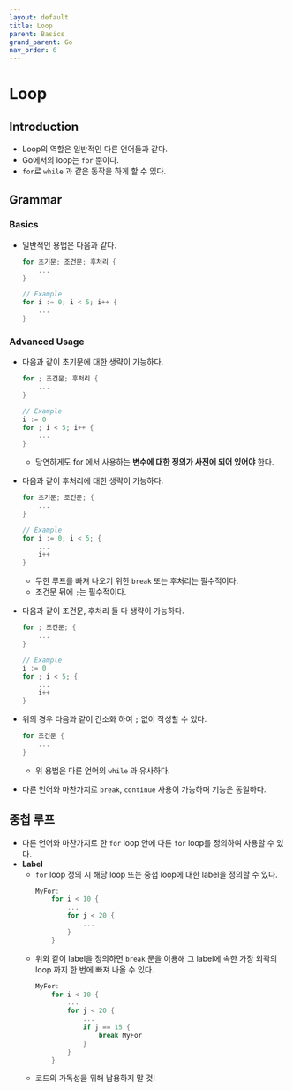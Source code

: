 ```yaml
---
layout: default
title: Loop
parent: Basics
grand_parent: Go
nav_order: 6
---
```

# Loop
## Introduction
* Loop의 역할은 일반적인 다른 언어들과 같다.
* Go에서의 loop는 `for` 뿐이다.
* `for`로 `while` 과 같은 동작을 하게 할 수 있다.

## Grammar
### Basics
* 일반적인 용법은 다음과 같다.
    ```go
    for 초기문; 조건문; 후처리 {
        ...
    }

    // Example
    for i := 0; i < 5; i++ {
        ...
    }
    ```
### Advanced Usage
* 다음과 같이 초기문에 대한 생략이 가능하다.
    ```go
    for ; 조건문; 후처리 {
        ...
    }

    // Example
    i := 0
    for ; i < 5; i++ {
        ...
    }
    ```
    * 당연하게도 for 에서 사용하는 **변수에 대한 정의가 사전에 되어 있어야** 한다.

* 다음과 같이 후처리에 대한 생략이 가능하다.
    ```go
    for 초기문; 조건문; {
        ...
    }

    // Example
    for i := 0; i < 5; {
        ...
        i++
    }
    ```
    * 무한 루프를 빠져 나오기 위한 `break` 또는 후처리는 필수적이다.
    * 조건문 뒤에 `;`는 필수적이다.

* 다음과 같이 조건문, 후처리 둘 다 생략이 가능하다.
    ```go
    for ; 조건문; {
        ...
    }
    
    // Example
    i := 0
    for ; i < 5; {
        ...
        i++
    }
    ```
* 위의 경우 다음과 같이 간소화 하여 `;` 없이 작성할 수 있다.
    ```go
    for 조건문 {
        ...
    }
    ```
    * 위 용법은 다른 언어의 `while` 과 유사하다.

* 다른 언어와 마찬가지로 `break`, `continue` 사용이 가능하며 기능은 동일하다.

## 중첩 루프
* 다른 언어와 마찬가지로 한 `for` loop 안에 다른 `for` loop를 정의하여 사용할 수 있다.
* **Label**
    * `for` loop 정의 시 해당 loop 또는 중첩 loop에 대한 label을 정의할 수 있다.
        ```go
        MyFor:
            for i < 10 {
                ...
                for j < 20 {
                    ...        
                }
            }
        ```
    * 위와 같이 label을 정의하면 `break` 문을 이용해 그 label에 속한 가장 외곽의 loop 까지 한 번에 빠져 나올 수 있다.
        ```go
        MyFor:
            for i < 10 {
                ...
                for j < 20 {
                    ...
                    if j == 15 {
                        break MyFor
                    }
                }
            }
        ```
    * 코드의 가독성을 위해 남용하지 말 것!
